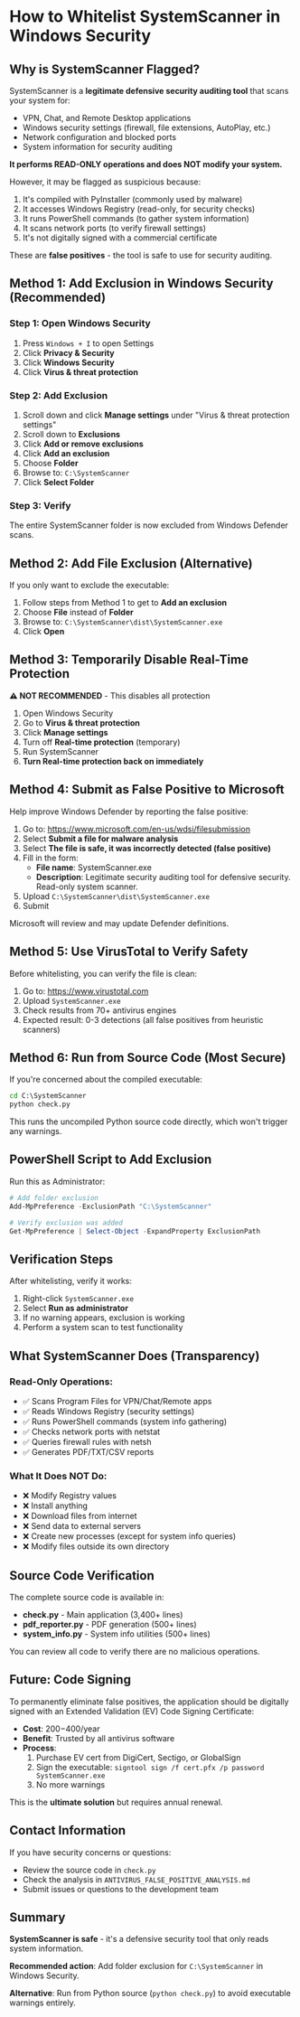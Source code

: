 # How to Whitelist SystemScanner in Windows Security

## Why is SystemScanner Flagged?

SystemScanner is a **legitimate defensive security auditing tool** that scans your system for:
- VPN, Chat, and Remote Desktop applications
- Windows security settings (firewall, file extensions, AutoPlay, etc.)
- Network configuration and blocked ports
- System information for security auditing

**It performs READ-ONLY operations and does NOT modify your system.**

However, it may be flagged as suspicious because:
1. It's compiled with PyInstaller (commonly used by malware)
2. It accesses Windows Registry (read-only, for security checks)
3. It runs PowerShell commands (to gather system information)
4. It scans network ports (to verify firewall settings)
5. It's not digitally signed with a commercial certificate

These are **false positives** - the tool is safe to use for security auditing.

## Method 1: Add Exclusion in Windows Security (Recommended)

### Step 1: Open Windows Security
1. Press `Windows + I` to open Settings
2. Click **Privacy & Security**
3. Click **Windows Security**
4. Click **Virus & threat protection**

### Step 2: Add Exclusion
1. Scroll down and click **Manage settings** under "Virus & threat protection settings"
2. Scroll down to **Exclusions**
3. Click **Add or remove exclusions**
4. Click **Add an exclusion**
5. Choose **Folder**
6. Browse to: `C:\SystemScanner`
7. Click **Select Folder**

### Step 3: Verify
The entire SystemScanner folder is now excluded from Windows Defender scans.

## Method 2: Add File Exclusion (Alternative)

If you only want to exclude the executable:

1. Follow steps from Method 1 to get to **Add an exclusion**
2. Choose **File** instead of **Folder**
3. Browse to: `C:\SystemScanner\dist\SystemScanner.exe`
4. Click **Open**

## Method 3: Temporarily Disable Real-Time Protection

**⚠️ NOT RECOMMENDED** - This disables all protection

1. Open Windows Security
2. Go to **Virus & threat protection**
3. Click **Manage settings**
4. Turn off **Real-time protection** (temporary)
5. Run SystemScanner
6. **Turn Real-time protection back on immediately**

## Method 4: Submit as False Positive to Microsoft

Help improve Windows Defender by reporting the false positive:

1. Go to: https://www.microsoft.com/en-us/wdsi/filesubmission
2. Select **Submit a file for malware analysis**
3. Select **The file is safe, it was incorrectly detected (false positive)**
4. Fill in the form:
   - **File name**: SystemScanner.exe
   - **Description**: Legitimate security auditing tool for defensive security. Read-only system scanner.
5. Upload `C:\SystemScanner\dist\SystemScanner.exe`
6. Submit

Microsoft will review and may update Defender definitions.

## Method 5: Use VirusTotal to Verify Safety

Before whitelisting, you can verify the file is clean:

1. Go to: https://www.virustotal.com
2. Upload `SystemScanner.exe`
3. Check results from 70+ antivirus engines
4. Expected result: 0-3 detections (all false positives from heuristic scanners)

## Method 6: Run from Source Code (Most Secure)

If you're concerned about the compiled executable:

```cmd
cd C:\SystemScanner
python check.py
```

This runs the uncompiled Python source code directly, which won't trigger any warnings.

## PowerShell Script to Add Exclusion

Run this as Administrator:

```powershell
# Add folder exclusion
Add-MpPreference -ExclusionPath "C:\SystemScanner"

# Verify exclusion was added
Get-MpPreference | Select-Object -ExpandProperty ExclusionPath
```

## Verification Steps

After whitelisting, verify it works:

1. Right-click `SystemScanner.exe`
2. Select **Run as administrator**
3. If no warning appears, exclusion is working
4. Perform a system scan to test functionality

## What SystemScanner Does (Transparency)

### Read-Only Operations:
- ✅ Scans Program Files for VPN/Chat/Remote apps
- ✅ Reads Windows Registry (security settings)
- ✅ Runs PowerShell commands (system info gathering)
- ✅ Checks network ports with netstat
- ✅ Queries firewall rules with netsh
- ✅ Generates PDF/TXT/CSV reports

### What It Does NOT Do:
- ❌ Modify Registry values
- ❌ Install anything
- ❌ Download files from internet
- ❌ Send data to external servers
- ❌ Create new processes (except for system info queries)
- ❌ Modify files outside its own directory

## Source Code Verification

The complete source code is available in:
- **check.py** - Main application (3,400+ lines)
- **pdf_reporter.py** - PDF generation (500+ lines)
- **system_info.py** - System info utilities (500+ lines)

You can review all code to verify there are no malicious operations.

## Future: Code Signing

To permanently eliminate false positives, the application should be digitally signed with an Extended Validation (EV) Code Signing Certificate:

- **Cost**: $200-$400/year
- **Benefit**: Trusted by all antivirus software
- **Process**:
  1. Purchase EV cert from DigiCert, Sectigo, or GlobalSign
  2. Sign the executable: `signtool sign /f cert.pfx /p password SystemScanner.exe`
  3. No more warnings

This is the **ultimate solution** but requires annual renewal.

## Contact Information

If you have security concerns or questions:
- Review the source code in `check.py`
- Check the analysis in `ANTIVIRUS_FALSE_POSITIVE_ANALYSIS.md`
- Submit issues or questions to the development team

## Summary

**SystemScanner is safe** - it's a defensive security tool that only reads system information.

**Recommended action**: Add folder exclusion for `C:\SystemScanner` in Windows Security.

**Alternative**: Run from Python source (`python check.py`) to avoid executable warnings entirely.
